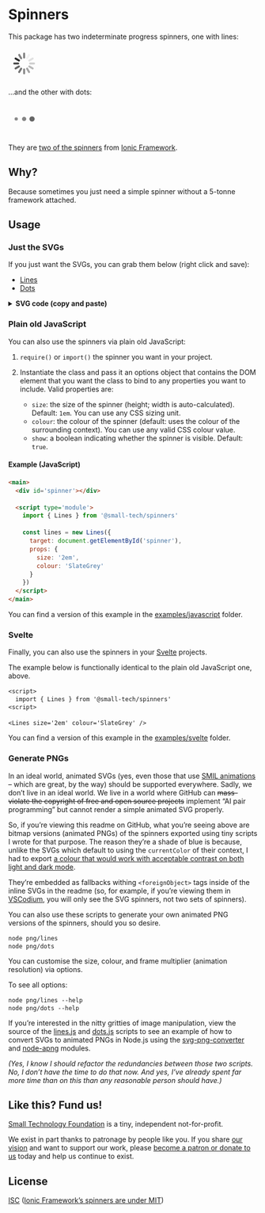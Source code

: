 # Spinners

This package has two indeterminate progress spinners, one with lines:

<!--
  Embed SVG with animated PNG fallback because GitHub can
  do AI pair programming but not animated SVGs, apparently.
-->
<svg stroke="currentColor" height="64" viewBox="0 0 64 64"><g stroke-width="4" stroke-linecap="round"><line y1="12" y2="20" transform="translate(32,32) rotate(180)"><animate attributeName="stroke-opacity" dur="750ms" values="1;.85;.7;.65;.55;.45;.35;.25;.15;.1;0;1" repeatCount="indefinite"></animate></line><line y1="12" y2="20" transform="translate(32,32) rotate(210)"><animate attributeName="stroke-opacity" dur="750ms" values="0;1;.85;.7;.65;.55;.45;.35;.25;.15;.1;0" repeatCount="indefinite"></animate></line><line y1="12" y2="20" transform="translate(32,32) rotate(240)"><animate attributeName="stroke-opacity" dur="750ms" values=".1;0;1;.85;.7;.65;.55;.45;.35;.25;.15;.1" repeatCount="indefinite"></animate></line><line y1="12" y2="20" transform="translate(32,32) rotate(270)"><animate attributeName="stroke-opacity" dur="750ms" values=".15;.1;0;1;.85;.7;.65;.55;.45;.35;.25;.15" repeatCount="indefinite"></animate></line><line y1="12" y2="20" transform="translate(32,32) rotate(300)"><animate attributeName="stroke-opacity" dur="750ms" values=".25;.15;.1;0;1;.85;.7;.65;.55;.45;.35;.25" repeatCount="indefinite"></animate></line><line y1="12" y2="20" transform="translate(32,32) rotate(330)"><animate attributeName="stroke-opacity" dur="750ms" values=".35;.25;.15;.1;0;1;.85;.7;.65;.55;.45;.35" repeatCount="indefinite"></animate></line><line y1="12" y2="20" transform="translate(32,32) rotate(0)"><animate attributeName="stroke-opacity" dur="750ms" values=".45;.35;.25;.15;.1;0;1;.85;.7;.65;.55;.45" repeatCount="indefinite"></animate></line><line y1="12" y2="20" transform="translate(32,32) rotate(30)"><animate attributeName="stroke-opacity" dur="750ms" values=".55;.45;.35;.25;.15;.1;0;1;.85;.7;.65;.55" repeatCount="indefinite"></animate></line><line y1="12" y2="20" transform="translate(32,32) rotate(60)"><animate attributeName="stroke-opacity" dur="750ms" values=".65;.55;.45;.35;.25;.15;.1;0;1;.85;.7;.65" repeatCount="indefinite"></animate></line><line y1="12" y2="20" transform="translate(32,32) rotate(90)"><animate attributeName="stroke-opacity" dur="750ms" values=".7;.65;.55;.45;.35;.25;.15;.1;0;1;.85;.7" repeatCount="indefinite"></animate></line><line y1="12" y2="20" transform="translate(32,32) rotate(120)"><animate attributeName="stroke-opacity" dur="750ms" values=".85;.7;.65;.55;.45;.35;.25;.15;.1;0;1;.85" repeatCount="indefinite"></animate></line><line y1="12" y2="20" transform="translate(32,32) rotate(150)"><animate attributeName="stroke-opacity" dur="750ms" values="1;.85;.7;.65;.55;.45;.35;.25;.15;.1;0;1" repeatCount="indefinite"></animate></line></g><foreignObject><img src="./lines.png" width="64px"></foreignObject></svg>

…and the other with dots:

<svg fill="currentColor" height="64" viewBox="0 0 64 64"><g><circle cx="16" cy="32" stroke-width="0"><animate attributeName="fill-opacity" dur="750ms" values=".5;.6;.8;1;.8;.6;.5;.5" repeatCount="indefinite"></animate><animate attributeName="r" dur="750ms" values="3;3;4;5;6;5;4;3" repeatCount="indefinite"></animate></circle><circle cx="32" cy="32" stroke-width="0"><animate attributeName="fill-opacity" dur="750ms" values=".5;.5;.6;.8;1;.8;.6;.5" repeatCount="indefinite"></animate><animate attributeName="r" dur="750ms" values="4;3;3;4;5;6;5;4" repeatCount="indefinite"></animate></circle><circle cx="48" cy="32" stroke-width="0"><animate attributeName="fill-opacity" dur="750ms" values=".6;.5;.5;.6;.8;1;.8;.6" repeatCount="indefinite"></animate><animate attributeName="r" dur="750ms" values="5;4;3;3;4;5;6;5" repeatCount="indefinite"></animate></circle></g><foreignObject><img src="./dots.png" width="64px"></foreignObject></svg>

They are [two of the spinners](https://developer.mozilla.org/en-US/docs/Web/SVG/Element/animate) from [Ionic Framework](https://ionicframework.com/docs/api/spinner).

## Why?

Because sometimes you just need a simple spinner without a 5-tonne framework attached.

## Usage

### Just the SVGs

If you just want the SVGs, you can grab them below (right click and save):

  - [Lines](https://raw.githubusercontent.com/small-tech/spinners/main/lines.svg)
  - [Dots](https://raw.githubusercontent.com/small-tech/spinners/main/dots.svg)

<details>
  <summary><strong>SVG code (copy and paste)</strong></summary>

  #### Lines:

  ```svg
  <svg stroke="currentColor" height="1em" viewBox="0 0 64 64"><g stroke-width="4" stroke-linecap="round"><line y1="12" y2="20" transform="translate(32,32) rotate(180)"><animate attributeName="stroke-opacity" dur="750ms" values="1;.85;.7;.65;.55;.45;.35;.25;.15;.1;0;1" repeatCount="indefinite"></animate></line><line y1="12" y2="20" transform="translate(32,32) rotate(210)"><animate attributeName="stroke-opacity" dur="750ms" values="0;1;.85;.7;.65;.55;.45;.35;.25;.15;.1;0" repeatCount="indefinite"></animate></line><line y1="12" y2="20" transform="translate(32,32) rotate(240)"><animate attributeName="stroke-opacity" dur="750ms" values=".1;0;1;.85;.7;.65;.55;.45;.35;.25;.15;.1" repeatCount="indefinite"></animate></line><line y1="12" y2="20" transform="translate(32,32) rotate(270)"><animate attributeName="stroke-opacity" dur="750ms" values=".15;.1;0;1;.85;.7;.65;.55;.45;.35;.25;.15" repeatCount="indefinite"></animate></line><line y1="12" y2="20" transform="translate(32,32) rotate(300)"><animate attributeName="stroke-opacity" dur="750ms" values=".25;.15;.1;0;1;.85;.7;.65;.55;.45;.35;.25" repeatCount="indefinite"></animate></line><line y1="12" y2="20" transform="translate(32,32) rotate(330)"><animate attributeName="stroke-opacity" dur="750ms" values=".35;.25;.15;.1;0;1;.85;.7;.65;.55;.45;.35" repeatCount="indefinite"></animate></line><line y1="12" y2="20" transform="translate(32,32) rotate(0)"><animate attributeName="stroke-opacity" dur="750ms" values=".45;.35;.25;.15;.1;0;1;.85;.7;.65;.55;.45" repeatCount="indefinite"></animate></line><line y1="12" y2="20" transform="translate(32,32) rotate(30)"><animate attributeName="stroke-opacity" dur="750ms" values=".55;.45;.35;.25;.15;.1;0;1;.85;.7;.65;.55" repeatCount="indefinite"></animate></line><line y1="12" y2="20" transform="translate(32,32) rotate(60)"><animate attributeName="stroke-opacity" dur="750ms" values=".65;.55;.45;.35;.25;.15;.1;0;1;.85;.7;.65" repeatCount="indefinite"></animate></line><line y1="12" y2="20" transform="translate(32,32) rotate(90)"><animate attributeName="stroke-opacity" dur="750ms" values=".7;.65;.55;.45;.35;.25;.15;.1;0;1;.85;.7" repeatCount="indefinite"></animate></line><line y1="12" y2="20" transform="translate(32,32) rotate(120)"><animate attributeName="stroke-opacity" dur="750ms" values=".85;.7;.65;.55;.45;.35;.25;.15;.1;0;1;.85" repeatCount="indefinite"></animate></line><line y1="12" y2="20" transform="translate(32,32) rotate(150)"><animate attributeName="stroke-opacity" dur="750ms" values="1;.85;.7;.65;.55;.45;.35;.25;.15;.1;0;1" repeatCount="indefinite"></animate></line></g></svg>
  ```

  #### Dots:

  ```svg
  <svg height="1em" fill="currentColor" viewBox="0 0 64 64"><g><circle cx="16" cy="32" stroke-width="0"><animate attributeName="fill-opacity" dur="750ms" values=".5;.6;.8;1;.8;.6;.5;.5" repeatCount="indefinite"></animate><animate attributeName="r" dur="750ms" values="3;3;4;5;6;5;4;3" repeatCount="indefinite"></animate></circle><circle cx="32" cy="32" stroke-width="0"><animate attributeName="fill-opacity" dur="750ms" values=".5;.5;.6;.8;1;.8;.6;.5" repeatCount="indefinite"></animate><animate attributeName="r" dur="750ms" values="4;3;3;4;5;6;5;4" repeatCount="indefinite"></animate></circle><circle cx="48" cy="32" stroke-width="0"><animate attributeName="fill-opacity" dur="750ms" values=".6;.5;.5;.6;.8;1;.8;.6" repeatCount="indefinite"></animate><animate attributeName="r" dur="750ms" values="5;4;3;3;4;5;6;5" repeatCount="indefinite"></animate></circle></g></svg>
  ```

</details>

### Plain old JavaScript

You can also use the spinners via plain old JavaScript:

1. `require()` or `import()` the spinner you want in your project.

2. Instantiate the class and pass it an options object that contains the DOM element that you want the class to bind to any properties you want to include. Valid properties are:

    - `size`: the size of the spinner (height; width is auto-calculated). Default: `1em`. You can use any CSS sizing unit.
    - `colour`: the colour of the spinner (default: uses the colour of the surrounding context). You can use any valid CSS colour value.
    - `show`: a boolean indicating whether the spinner is visible. Default: `true`.

#### Example (JavaScript)

```html
<main>
  <div id='spinner'></div>

  <script type='module'>
    import { Lines } from '@small-tech/spinners'

    const lines = new Lines({
      target: document.getElementById('spinner'),
      props: {
        size: '2em',
        colour: 'SlateGrey'
      }
    })
  </script>
</main>
```
You can find a version of this example in the [examples/javascript](examples/javascript) folder.

### Svelte

Finally, you can also use the spinners in your [Svelte](https://dev.svelte) projects.

The example below is functionally identical to the plain old JavaScript one, above.

```svelte
<script>
  import { Lines } from '@small-tech/spinners'
<script>

<Lines size='2em' colour='SlateGrey' />
```

You can find a version of this example in the [examples/svelte](examples/svelte) folder.

### Generate PNGs

In an ideal world, animated SVGs (yes, even those that use [SMIL animations](https://developer.mozilla.org/en-US/docs/Web/SVG/SVG_animation_with_SMIL) – which are great, by the way) should be supported everywhere. Sadly, we don’t live in an ideal world. We live in a world where GitHub can <strike>mass-violate the copyright of free and open source projects</strike> implement “AI pair programming” but cannot render a simple animated SVG properly.

So, if you’re viewing this readme on GitHub, what you’re seeing above are bitmap versions (animated PNGs) of the spinners exported using tiny scripts I wrote for that purpose. The reason they’re a shade of blue is because, unlike the SVGs which default to using the `currentColor` of their context, I had to export [a colour that would work with acceptable contrast on both light and dark mode](https://web.archive.org/web/20160214165231/trace.wisc.edu/contrast-ratio-examples/PassingMidColorSamples_4-5to1.htm).

They’re embedded as fallbacks withing `<foreignObject>` tags inside of the inline SVGs in the readme (so, for example, if you’re viewing them in [VSCodium](https://vscodium.com/), you will only see the SVG spinners, not two sets of spinners).

You can also use these scripts to generate your own animated PNG versions of the spinners, should you so desire.

```shell
node png/lines
node png/dots
```

You can customise the size, colour, and frame multiplier (animation resolution) via options.

To see all options:

```shell
node png/lines --help
node png/dots --help
```

If you’re interested in the nitty gritties of image manipulation, view the source of the [lines.js](png/lines.js) and [dots.js](png/dots.js) scripts to see an example of how to convert SVGs to animated PNGs in Node.js using the [svg-png-converter]() and [node-apng]() modules. 

_(Yes, I know I should refactor the redundancies between those two scripts. No, I don’t have the time to do that now. And yes, I’ve already spent far more time than on this than any reasonable person should have.)_

## Like this? Fund us!

[Small Technology Foundation](https://small-tech.org) is a tiny, independent not-for-profit.

We exist in part thanks to patronage by people like you. If you share [our vision](https://small-tech.org/about/#small-technology) and want to support our work, please [become a patron or donate to us](https://small-tech.org/fund-us) today and help us continue to exist.

## License

[ISC](./license) ([Ionic Framework’s spinners are under MIT](./license))
